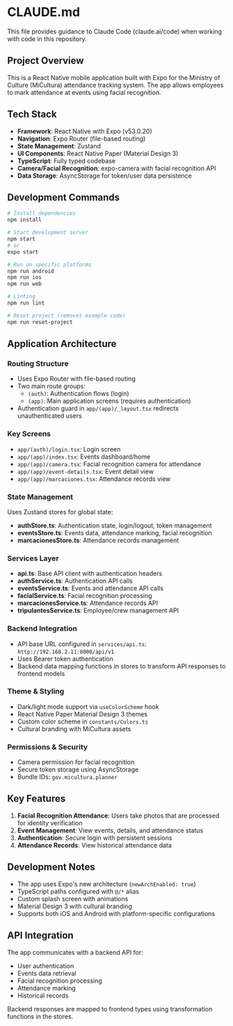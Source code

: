 # CLAUDE.md

This file provides guidance to Claude Code (claude.ai/code) when working with code in this repository.

## Project Overview

This is a React Native mobile application built with Expo for the Ministry of Culture (MiCultura) attendance tracking system. The app allows employees to mark attendance at events using facial recognition.

## Tech Stack

- **Framework**: React Native with Expo (v53.0.20)
- **Navigation**: Expo Router (file-based routing)
- **State Management**: Zustand
- **UI Components**: React Native Paper (Material Design 3)
- **TypeScript**: Fully typed codebase
- **Camera/Facial Recognition**: expo-camera with facial recognition API
- **Data Storage**: AsyncStorage for token/user data persistence

## Development Commands

```bash
# Install dependencies
npm install

# Start development server
npm start
# or
expo start

# Run on specific platforms
npm run android
npm run ios
npm run web

# Linting
npm run lint

# Reset project (removes example code)
npm run reset-project
```

## Application Architecture

### Routing Structure
- Uses Expo Router with file-based routing
- Two main route groups:
  - `(auth)`: Authentication flows (login)
  - `(app)`: Main application screens (requires authentication)
- Authentication guard in `app/(app)/_layout.tsx` redirects unauthenticated users

### Key Screens
- `app/(auth)/login.tsx`: Login screen
- `app/(app)/index.tsx`: Events dashboard/home
- `app/(app)/camera.tsx`: Facial recognition camera for attendance
- `app/(app)/event-details.tsx`: Event detail view
- `app/(app)/marcaciones.tsx`: Attendance records view

### State Management
Uses Zustand stores for global state:

- **authStore.ts**: Authentication state, login/logout, token management
- **eventsStore.ts**: Events data, attendance marking, facial recognition
- **marcacionesStore.ts**: Attendance records management

### Services Layer
- **api.ts**: Base API client with authentication headers
- **authService.ts**: Authentication API calls
- **eventsService.ts**: Events and attendance API calls
- **facialService.ts**: Facial recognition processing
- **marcacionesService.ts**: Attendance records API
- **tripulantesService.ts**: Employee/crew management API

### Backend Integration
- API base URL configured in `services/api.ts`: `http://192.168.2.11:8000/api/v1`
- Uses Bearer token authentication
- Backend data mapping functions in stores to transform API responses to frontend models

### Theme & Styling
- Dark/light mode support via `useColorScheme` hook
- React Native Paper Material Design 3 themes
- Custom color scheme in `constants/Colors.ts`
- Cultural branding with MiCultura assets

### Permissions & Security
- Camera permission for facial recognition
- Secure token storage using AsyncStorage
- Bundle IDs: `gov.micultura.planner`

## Key Features

1. **Facial Recognition Attendance**: Users take photos that are processed for identity verification
2. **Event Management**: View events, details, and attendance status
3. **Authentication**: Secure login with persistent sessions
4. **Attendance Records**: View historical attendance data

## Development Notes

- The app uses Expo's new architecture (`newArchEnabled: true`)
- TypeScript paths configured with `@/*` alias
- Custom splash screen with animations
- Material Design 3 with cultural branding
- Supports both iOS and Android with platform-specific configurations

## API Integration

The app communicates with a backend API for:
- User authentication
- Events data retrieval
- Facial recognition processing
- Attendance marking
- Historical records

Backend responses are mapped to frontend types using transformation functions in the stores.